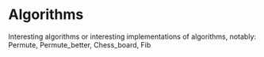 # Algorithms

Interesting algorithms or interesting implementations of algorithms, notably: Permute, Permute_better, Chess_board, Fib
